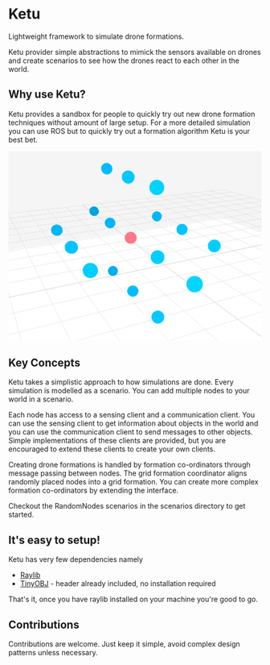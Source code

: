 # Ketu

Lightweight framework to simulate drone formations.

Ketu provider simple abstractions to mimick the sensors available on drones and create
scenarios to see how the drones react to each other in the world.

## Why use Ketu?

Ketu provides a sandbox for people to quickly try out new drone formation techniques 
without amount of large setup.
For a more detailed simulation you can use ROS but to quickly try out
a formation algorithm Ketu is your best bet.

![ketu image](./images/formation.png)

## Key Concepts

Ketu takes a simplistic approach to how simulations are done.
Every simulation is modelled as a scenario.
You can add multiple nodes to your world in a scenario.

Each node has access to a sensing client and a communication client.
You can use the sensing client to get information about objects in the world
and you can use the communication client to send messages to other objects.
Simple implementations of these clients are provided, but you are encouraged to 
extend these clients to create your own clients. 

Creating drone formations is handled by formation co-ordinators through message passing between nodes.
The grid formation coordinator aligns randomly placed nodes into a grid formation.
You can create more complex formation co-ordinators by extending the interface.

Checkout the RandomNodes scenarios in the scenarios directory to get started.


## It's easy to setup!

Ketu has very few dependencies namely
 - [Raylib](https://www.raylib.com)
 - [TinyOBJ](https://github.com/tinyobjloader/tinyobjloader/tree/release) - header already included, no installation required 

That's it, once you have raylib installed on your machine you're good to go.

## Contributions

Contributions are welcome. Just keep it simple, avoid complex design patterns unless necessary.



